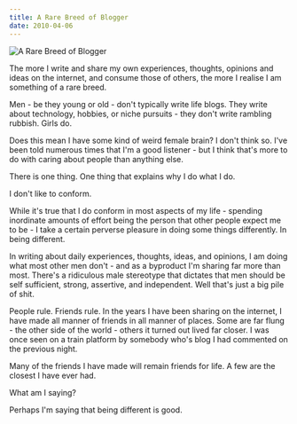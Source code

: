 ```yaml
---
title: A Rare Breed of Blogger
date: 2010-04-06
---
```


![A Rare Breed of Blogger](https://source.unsplash.com/dUPDhdeCN84/1600x900)

The more I write and share my own experiences, thoughts, opinions and ideas on the internet, and consume those of others, the more I realise I am something of a rare breed.

Men - be they young or old - don't typically write life blogs. They write about technology, hobbies, or niche pursuits - they don't write rambling rubbish. Girls do.

Does this mean I have some kind of weird female brain? I don't think so. I've been told numerous times that I'm a good listener - but I think that's more to do with caring about people than anything else.

There is one thing. One thing that explains why I do what I do.

I don't like to conform.

While it's true that I do conform in most aspects of my life - spending inordinate amounts of effort being the person that other people expect me to be - I take a certain perverse pleasure in doing some things differently. In being different.

In writing about daily experiences, thoughts, ideas, and opinions, I am doing what most other men don't - and as a byproduct I'm sharing far more than most. There's a ridiculous male stereotype that dictates that men should be self sufficient, strong, assertive, and independent. Well that's just a big pile of shit.

People rule. Friends rule. In the years I have been sharing on the internet, I have made all manner of friends in all manner of places. Some are far flung - the other side of the world - others it turned out lived far closer. I was once seen on a train platform by somebody who's blog I had commented on the previous night.

Many of the friends I have made will remain friends for life. A few are the closest I have ever had.

What am I saying?

Perhaps I'm saying that being different is good.